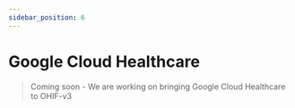 ```yaml
---
sidebar_position: 6
---
```


# Google Cloud Healthcare

> Coming soon - We are working on bringing Google Cloud Healthcare to OHIF-v3
